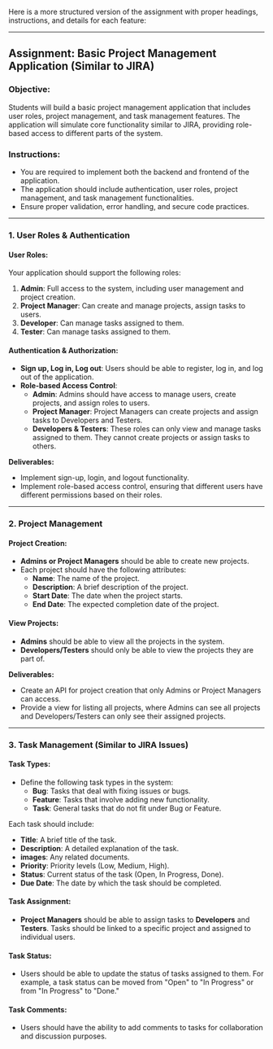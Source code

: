 Here is a more structured version of the assignment with proper headings, instructions, and details for each feature:

---

## **Assignment: Basic Project Management Application (Similar to JIRA)**

### **Objective:**
Students will build a basic project management application that includes user roles, project management, and task management features. The application will simulate core functionality similar to JIRA, providing role-based access to different parts of the system.

### **Instructions:**
- You are required to implement both the backend and frontend of the application.
- The application should include authentication, user roles, project management, and task management functionalities.
- Ensure proper validation, error handling, and secure code practices.

---

### **1. User Roles & Authentication**

#### **User Roles:**
Your application should support the following roles:
1. **Admin**: Full access to the system, including user management and project creation.
2. **Project Manager**: Can create and manage projects, assign tasks to users.
3. **Developer**: Can manage tasks assigned to them.
4. **Tester**: Can manage tasks assigned to them.

#### **Authentication & Authorization:**
- **Sign up, Log in, Log out**: Users should be able to register, log in, and log out of the application.
- **Role-based Access Control**:
  - **Admin**: Admins should have access to manage users, create projects, and assign roles to users.
  - **Project Manager**: Project Managers can create projects and assign tasks to Developers and Testers.
  - **Developers & Testers**: These roles can only view and manage tasks assigned to them. They cannot create projects or assign tasks to others.

**Deliverables:**
- Implement sign-up, login, and logout functionality.
- Implement role-based access control, ensuring that different users have different permissions based on their roles.

---

### **2. Project Management**

#### **Project Creation:**
- **Admins or Project Managers** should be able to create new projects.
- Each project should have the following attributes:
  - **Name**: The name of the project.
  - **Description**: A brief description of the project.
  - **Start Date**: The date when the project starts.
  - **End Date**: The expected completion date of the project.

#### **View Projects:**
- **Admins** should be able to view all the projects in the system.
- **Developers/Testers** should only be able to view the projects they are part of.

**Deliverables:**
- Create an API for project creation that only Admins or Project Managers can access.
- Provide a view for listing all projects, where Admins can see all projects and Developers/Testers can only see their assigned projects.

---

### **3. Task Management (Similar to JIRA Issues)**

#### **Task Types:**
- Define the following task types in the system:
  - **Bug**: Tasks that deal with fixing issues or bugs.
  - **Feature**: Tasks that involve adding new functionality.
  - **Task**: General tasks that do not fit under Bug or Feature.

Each task should include:
- **Title**: A brief title of the task.
- **Description**: A detailed explanation of the task.
- **images**: Any related documents.
- **Priority**: Priority levels (Low, Medium, High).
- **Status**: Current status of the task (Open, In Progress, Done).
- **Due Date**: The date by which the task should be completed.

#### **Task Assignment:**
- **Project Managers** should be able to assign tasks to **Developers** and **Testers**. Tasks should be linked to a specific project and assigned to individual users.

#### **Task Status:**
- Users should be able to update the status of tasks assigned to them. For example, a task status can be moved from "Open" to "In Progress" or from "In Progress" to "Done."
  
#### **Task Comments:**
- Users should have the ability to add comments to tasks for collaboration and discussion purposes.
